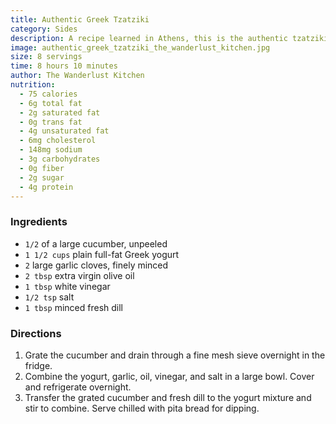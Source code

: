 ```yaml
---
title: Authentic Greek Tzatziki
category: Sides
description: A recipe learned in Athens, this is the authentic tzatziki recipe you've been looking for!
image: authentic_greek_tzatziki_the_wanderlust_kitchen.jpg
size: 8 servings
time: 8 hours 10 minutes
author: The Wanderlust Kitchen
nutrition:
  - 75 calories
  - 6g total fat
  - 2g saturated fat
  - 0g trans fat
  - 4g unsaturated fat
  - 6mg cholesterol
  - 148mg sodium
  - 3g carbohydrates
  - 0g fiber
  - 2g sugar
  - 4g protein
---
```


### Ingredients

* `1/2` of a large cucumber, unpeeled
* `1 1/2 cups` plain full-fat Greek yogurt
* `2` large garlic cloves, finely minced
* `2 tbsp` extra virgin olive oil
* `1 tbsp` white vinegar
* `1/2 tsp` salt
* `1 tbsp` minced fresh dill

### Directions

1. Grate the cucumber and drain through a fine mesh sieve overnight in the fridge.
2. Combine the yogurt, garlic, oil, vinegar, and salt in a large bowl. Cover and refrigerate overnight.
3. Transfer the grated cucumber and fresh dill to the yogurt mixture and stir to combine. Serve chilled with pita bread for dipping.